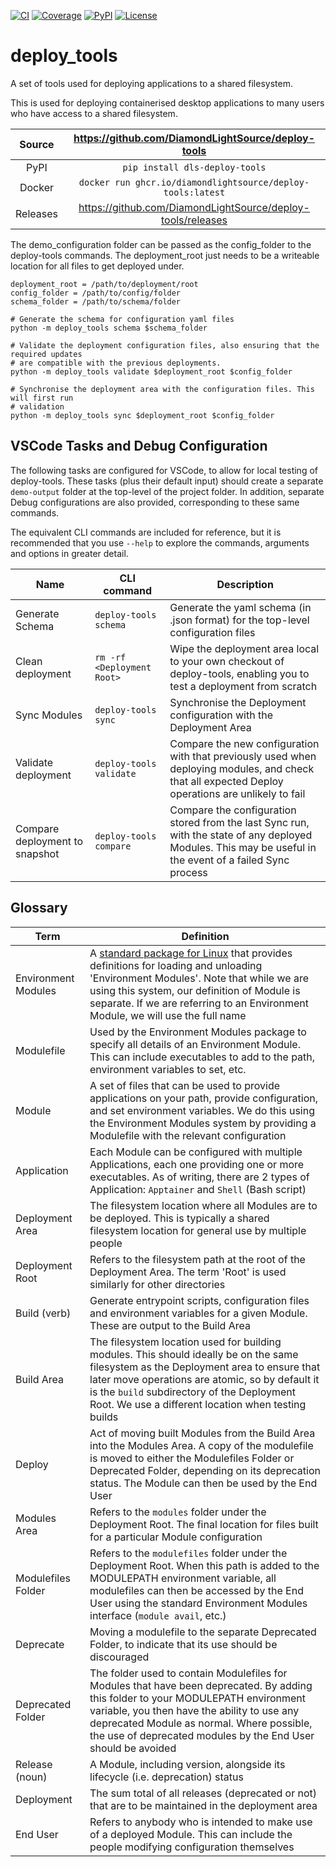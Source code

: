 [![CI](https://github.com/DiamondLightSource/deploy-tools/actions/workflows/ci.yml/badge.svg)](https://github.com/DiamondLightSource/deploy-tools/actions/workflows/ci.yml)
[![Coverage](https://codecov.io/gh/DiamondLightSource/deploy-tools/branch/main/graph/badge.svg)](https://codecov.io/gh/DiamondLightSource/deploy-tools)
[![PyPI](https://img.shields.io/pypi/v/dls-deploy-tools.svg)](https://pypi.org/project/dls-deploy-tools)
[![License](https://img.shields.io/badge/License-Apache%202.0-blue.svg)](https://www.apache.org/licenses/LICENSE-2.0)

# deploy_tools

A set of tools used for deploying applications to a shared filesystem.

This is used for deploying containerised desktop applications to many users who have
access to a shared filesystem.

Source          | <https://github.com/DiamondLightSource/deploy-tools>
:---:           | :---:
PyPI            | `pip install dls-deploy-tools`
Docker          | `docker run ghcr.io/diamondlightsource/deploy-tools:latest`
Releases        | <https://github.com/DiamondLightSource/deploy-tools/releases>

The demo_configuration folder can be passed as the config_folder to the deploy-tools
commands. The deployment_root just needs to be a writeable location for all files to get
deployed under.

```
deployment_root = /path/to/deployment/root
config_folder = /path/to/config/folder
schema_folder = /path/to/schema/folder

# Generate the schema for configuration yaml files
python -m deploy_tools schema $schema_folder

# Validate the deployment configuration files, also ensuring that the required updates
# are compatible with the previous deployments.
python -m deploy_tools validate $deployment_root $config_folder

# Synchronise the deployment area with the configuration files. This will first run
# validation
python -m deploy_tools sync $deployment_root $config_folder

```

## VSCode Tasks and Debug Configuration

The following tasks are configured for VSCode, to allow for local testing of deploy-tools. These tasks (plus their default input) should create a separate `demo-output` folder at the top-level of the project folder. In addition, separate Debug configurations are also provided, corresponding to these same commands.

The equivalent CLI commands are included for reference, but it is recommended that you use `--help` to explore the commands, arguments and options in greater detail.

| **Name**                       | **CLI command**            | **Description**                                                                                                                                           |
|--------------------------------|----------------------------|-----------------------------------------------------------------------------------------------------------------------------------------------------------|
| Generate Schema                | `deploy-tools schema`      | Generate the yaml schema (in .json format) for the top-level configuration files                                                                          |
| Clean deployment               | `rm -rf <Deployment Root>` | Wipe the deployment area local to your own checkout of deploy-tools, enabling you to test a deployment from scratch                                       |
| Sync Modules                   | `deploy-tools sync`        | Synchronise the Deployment configuration with the Deployment Area                                                                                         |
| Validate deployment            | `deploy-tools validate`    | Compare the new configuration with that previously used when deploying modules, and check that all expected Deploy operations are unlikely to fail        |
| Compare deployment to snapshot | `deploy-tools compare`     | Compare the configuration stored from the last Sync run, with the state of any deployed Modules. This may be useful in the event of a failed Sync process |

## Glossary

| **Term**            | **Definition**                                                                                                                                                                                                                                                                                               |
|---------------------|--------------------------------------------------------------------------------------------------------------------------------------------------------------------------------------------------------------------------------------------------------------------------------------------------------------|
| Environment Modules | A [standard package for Linux](https://modules.readthedocs.io/en/latest/) that provides definitions for loading and unloading 'Environment Modules'. Note that while we are using this system, our definition of Module is separate. If we are referring to an Environment Module, we will use the full name |
| Modulefile          | Used by the Environment Modules package to specify all details of an Environment Module. This can include executables to add to the path, environment variables to set, etc.                                                                                                                                 |
| Module              | A set of files that can be used to provide applications on your path, provide configuration, and set environment variables. We do this using the Environment Modules system by providing a Modulefile with the relevant configuration                                                                        |
| Application         | Each Module can be configured with multiple Applications, each one providing one or more executables. As of writing, there are 2 types of Application: `Apptainer` and `Shell` (Bash script)
| Deployment Area     | The filesystem location where all Modules are to be deployed. This is typically a shared filesystem location for general use by multiple people                                                                                                                                                              |
| Deployment Root     | Refers to the filesystem path at the root of the Deployment Area. The term 'Root' is used similarly for other directories                                                                                                                                                                                    |
| Build (verb)        | Generate entrypoint scripts, configuration files and environment variables for a given Module. These are output to the Build Area                                                                                                                                                                            |
| Build Area          | The filesystem location used for building modules. This should ideally be on the same filesystem as the Deployment area to ensure that later move operations are atomic, so by default it is the `build` subdirectory of the Deployment Root. We use a different location when testing builds                |
| Deploy              | Act of moving built Modules from the Build Area into the Modules Area. A copy of the modulefile is moved to either the Modulefiles Folder or Deprecated Folder, depending on its deprecation status. The Module can then be used by the End User                                                             |
| Modules Area        | Refers to the `modules` folder under the Deployment Root. The final location for files built for a particular Module configuration                                                                                                                                                                           |
| Modulefiles Folder  | Refers to the `modulefiles` folder under the Deployment Root. When this path is added to the MODULEPATH environment variable, all modulefiles can then be accessed by the End User using the standard Environment Modules interface (`module avail`, etc.)                                                   |
| Deprecate           | Moving a modulefile to the separate Deprecated Folder, to indicate that its use should be discouraged                                                                                                                                                                                                        |
| Deprecated Folder   | The folder used to contain Modulefiles for Modules that have been deprecated. By adding this folder to your MODULEPATH environment variable, you then have the ability to use any deprecated Module as normal. Where possible, the use of deprecated modules by the End User should be avoided               |
| Release (noun)      | A Module, including version, alongside its lifecycle (i.e. deprecation) status                                                                                                                                                                                                                               |
| Deployment          | The sum total of all releases (deprecated or not) that are to be maintained in the deployment area                                                                                                                                                                                                           |
| End User            | Refers to anybody who is intended to make use of a deployed Module. This can include the people modifying configuration themselves                                                                                                                                                                           |
